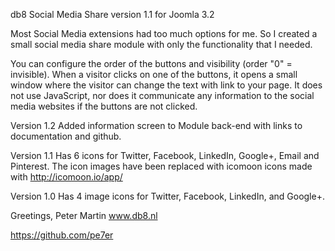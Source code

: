 db8 Social Media Share version 1.1
for Joomla 3.2

Most Social Media extensions had too much options for me. 
So I created a small social media share module with only the functionality that I needed.

You can configure the order of the buttons and visibility (order "0" = invisible). When a visitor clicks on one of the buttons, it opens a small window where the visitor can change the text with link to your page. It does not use JavaScript, nor does it communicate any information to the social media websites if the buttons are not clicked.

Version 1.2 
Added information screen to Module back-end with links to documentation and github.

Version 1.1 
Has 6 icons for Twitter, Facebook, LinkedIn, Google+, Email and Pinterest.
The icon images have been replaced with icomoon icons made with http://icomoon.io/app/

Version 1.0
Has 4 image icons for Twitter, Facebook, LinkedIn, and Google+.


Greetings,
Peter Martin
www.db8.nl

https://github.com/pe7er
